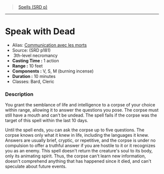 ﻿> [Spells (SRD p)](srd_spells.md)

---

# Speak with Dead

- Alias: [Communication avec les morts](hd_spells_communication_avec_les_morts.md)
- Source: (SRD p181)
-  3th-level necromancy
- **Casting Time :** 1 action
- **Range :** 10 feet
- **Components :** V, S, M (burning incense)
- **Duration :** 10 minutes
- Classes: Bard, Cleric

### Description

You grant the semblance of life and intelligence to a corpse of your choice within range, allowing it to answer the questions you pose. The corpse must still have a mouth and can't be undead. The spell fails if the corpse was the target of this spell within the last 10 days.

Until the spell ends, you can ask the corpse up to five questions. The corpse knows only what it knew in life, including the languages it knew. Answers are usually brief, cryptic, or repetitive, and the corpse is under no compulsion to offer a truthful answer if you are hostile to it or it recognizes you as an enemy. This spell doesn't return the creature's soul to its body, only its animating spirit. Thus, the corpse can't learn new information, doesn't comprehend anything that has happened since it died, and can't speculate about future events.

